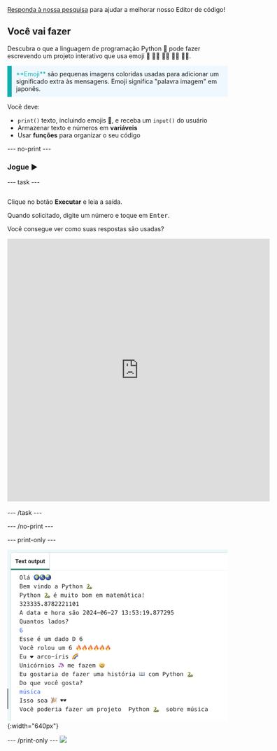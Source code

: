 <div class="c-survey-banner" style="width:100%">
  <a class="c-survey-banner__link" href="https://form.raspberrypi.org/f/code-editor-feedback" target="_blank">Responda à nossa pesquisa</a> para ajudar a melhorar nosso Editor de código!
</div>

## Você vai fazer

Descubra o que a linguagem de programação Python 🐍 pode fazer escrevendo um projeto interativo que usa emoji 🙌 🙌🏼 🙌🏽 🙌🏾 🙌🏿.

<p style="border-left: solid; border-width:10px; border-color: #0faeb0; background-color: aliceblue; padding: 10px;">
<span style="color: #0faeb0">**Emoji**</span> são pequenas imagens coloridas usadas para adicionar um significado extra às mensagens. Emoji significa "palavra imagem" em japonês.
</p>

Você deve:

+ `print()` texto, incluindo emojis 🚀, e receba um `input()` do usuário
+ Armazenar texto e números em **variáveis**
+ Usar **funções** para organizar o seu código

--- no-print ---

### Jogue ▶️

--- task ---

<div style="display: flex; flex-wrap: wrap">
<div style="flex-basis: 175px; flex-grow: 1">  

Clique no botão **Executar** e leia a saída.

  Quando solicitado, digite um número e toque em <kbd>Enter</kbd>. 

Você consegue ver como suas respostas são usadas?

<iframe src="https://editor.raspberrypi.org/pt-BR/embed/viewer/hello-world-solution" width="600" height="600" frameborder="0" marginwidth="0" marginheight="0" allowfullscreen>
</iframe>
</div>
</div>

--- /task ---

--- /no-print ---

--- print-only ---

![Projeto concluído mostrando código de exemplo no editor de código](images/showcase_static.png){:width="640px"}

--- /print-only ---
![](http://code.org/api/hour/begin_codeclub_hworld.png)
